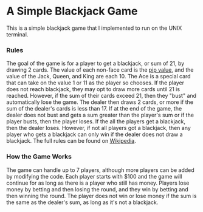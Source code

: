# A Simple Blackjack Game

This is a simple blackjack game that I implemented to run on the UNIX terminal.

### Rules
The goal of the game is for a player to get a blackjack, or sum of 21, by drawing 2 cards. The value of each non-face card is the [pip value](https://en.wikipedia.org/wiki/Pip_(counting)), and the value of the Jack, Queen, and King are each 10. The Ace is a special card that can take on the value 1 or 11 as the player so chooses.  If the player does not reach blackjack, they may opt to draw more cards until 21 is reached. However, if the sum of their cards exceed 21, then they "bust" and automatically lose the game. The dealer then draws 2 cards, or more if the sum of the dealer's cards is less than 17. If at the end of the game, the dealer does not bust and gets a sum greater than the player's sum or if the player busts, then the player loses. If the all the players get a blackjack, then the dealer loses. However, if not all players got a blackjack, then any player who gets a blackjack can only win if the dealer does not draw a blackjack.
The full rules can be found on [Wikipedia](https://en.wikipedia.org/wiki/Blackjack).

### How the Game Works
The game can handle up to 7 players, although more players can be added by modifying the code. Each player starts with $100 and the game will continue for as long as there is a player who still has money. Players lose money by betting and then losing the round, and they win by betting and then winning the round. The player does not win or lose money if the sum is the same as the dealer's sum, as long as it's not a blackjack.
